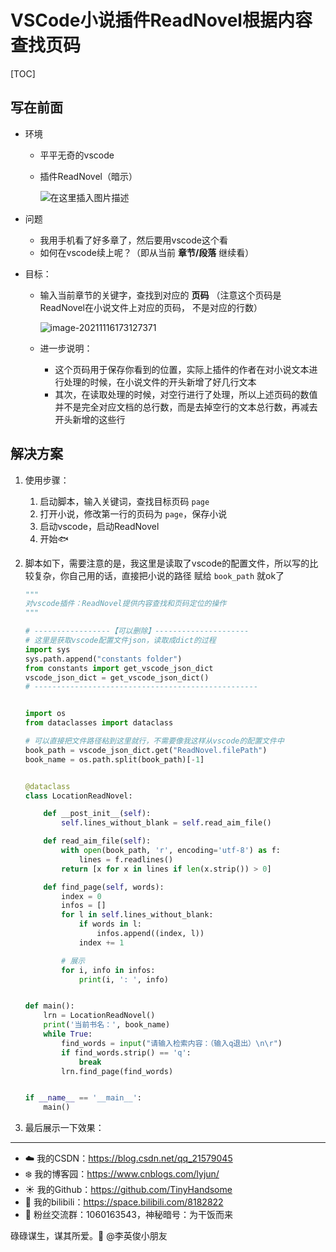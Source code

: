 # VSCode小说插件ReadNovel根据内容查找页码

[TOC]

## 写在前面

- 环境

  - 平平无奇的vscode

  - 插件ReadNovel（暗示）

    ![在这里插入图片描述](https://img-blog.csdnimg.cn/58dcc9597f7e42a5a87dd648e494d9f8.png?x-oss-process=image/watermark,type_ZHJvaWRzYW5zZmFsbGJhY2s,shadow_50,text_Q1NETiBA5p2O6Iux5L-K5bCP5pyL5Y-L,size_20,color_FFFFFF,t_70,g_se,x_16)

- 问题

  - 我用手机看了好多章了，然后要用vscode这个看
  - 如何在vscode续上呢？（即从当前 **章节/段落** 继续看）

- 目标：

  - 输入当前章节的关键字，查找到对应的 **页码** （注意这个页码是ReadNovel在小说文件上对应的页码， 不是对应的行数）

    ![image-20211116173127371](E:\typora_pics_savepath\image-20211116173127371.png)

  - 进一步说明：

    - 这个页码用于保存你看到的位置，实际上插件的作者在对小说文本进行处理的时候，在小说文件的开头新增了好几行文本
    - 其次，在读取处理的时候，对空行进行了处理，所以上述页码的数值并不是完全对应文档的总行数，而是去掉空行的文本总行数，再减去开头新增的这些行

## 解决方案

1. 使用步骤：

   1. 启动脚本，输入关键词，查找目标页码 `page`
   2. 打开小说，修改第一行的页码为 `page`，保存小说
   3. 启动vscode，启动ReadNovel
   4. 开始:fish:

2. 脚本如下，需要注意的是，我这里是读取了vscode的配置文件，所以写的比较复杂，你自己用的话，直接把小说的路径 赋给 `book_path` 就ok了

   ```python
   """
   对vscode插件：ReadNovel提供内容查找和页码定位的操作
   """
   
   # -----------------【可以删除】---------------------
   # 这里是获取vscode配置文件json，读取成dict的过程
   import sys
   sys.path.append("constants folder")
   from constants import get_vscode_json_dict
   vscode_json_dict = get_vscode_json_dict()
   # --------------------------------------------------
   
   
   import os
   from dataclasses import dataclass
   
   # 可以直接把文件路径粘到这里就行，不需要像我这样从vscode的配置文件中
   book_path = vscode_json_dict.get("ReadNovel.filePath")
   book_name = os.path.split(book_path)[-1]
   
   
   @dataclass
   class LocationReadNovel:
   
       def __post_init__(self):
           self.lines_without_blank = self.read_aim_file()
   
       def read_aim_file(self):
           with open(book_path, 'r', encoding='utf-8') as f:
               lines = f.readlines()
           return [x for x in lines if len(x.strip()) > 0]
   
       def find_page(self, words):
           index = 0
           infos = []
           for l in self.lines_without_blank:
               if words in l:
                   infos.append((index, l))
               index += 1
   
           # 展示
           for i, info in infos:
               print(i, ': ', info)
   
   
   def main():
       lrn = LocationReadNovel()
       print('当前书名：', book_name)
       while True:
           find_words = input("请输入检索内容：（输入q退出）\n\r")
           if find_words.strip() == 'q':
               break
           lrn.find_page(find_words)
   
   
   if __name__ == '__main__':
       main()
   ```

3. 最后展示一下效果：

   










------

- :cloud: 我的CSDN：https://blog.csdn.net/qq_21579045
- :snowflake: 我的博客园：https://www.cnblogs.com/lyjun/
- :sunny: 我的Github：https://github.com/TinyHandsome
- :rainbow: 我的bilibili：https://space.bilibili.com/8182822
- :penguin: 粉丝交流群：1060163543，神秘暗号：为干饭而来

碌碌谋生，谋其所爱。:ocean:              @李英俊小朋友

